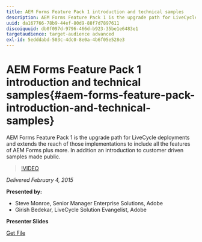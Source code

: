 ```yaml
---
title: AEM Forms Feature Pack 1 introduction and technical samples
description: AEM Forms Feature Pack 1 is the upgrade path for LiveCycle deployments and extends the reach of those implementations to include all the features of AEM Forms plus more. In addition an introduction to customer driven samples made public.
uuid: da167766-78b9-44ef-80d9-88f7d7897611
discoiquuid: db0f097d-9796-466d-b923-35be1e6483e1
targetaudience: target-audience advanced
exl-id: 5edddabd-503c-4dc0-8e0a-4b6f05e528e3
---
```

# AEM Forms Feature Pack 1 introduction and technical samples{#aem-forms-feature-pack-introduction-and-technical-samples}

AEM Forms Feature Pack 1 is the upgrade path for LiveCycle deployments and extends the reach of those implementations to include all the features of AEM Forms plus more. In addition an introduction to customer driven samples made public.

>[!VIDEO](https://video.tv.adobe.com/v/19380/?quality=9)

*Delivered February 4, 2015*

**Presented by:**

* Steve Monroe, Senior Manager Enterprise Solutions, Adobe
* Girish Bedekar, LiveCycle Solution Evangelist, Adobe

**Presenter Slides**

[Get File](assets/aem-forms-fp1-2015-0204.pdf)
<!--
[Get back to the Overview](https://helpx.adobe.com/experience-manager/kt/eseminars/gems/aem-index.html)
-->
